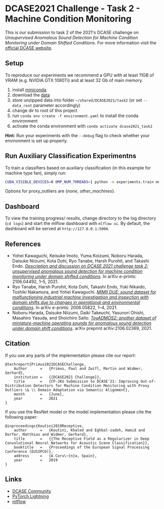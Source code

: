 # DCASE2021 Challenge - Task 2 - Machine Condition Monitoring

This is our submission to task 2 of the 2021's DCASE challenge on *Unsupervised Anomalous Sound Detection for Machine Condition Monitoring under Domain Shifted Conditions*.
For more information visit the [official DCASE website](http://dcase.community/challenge2021/task-unsupervised-detection-of-anomalous-sounds).


## Setup

To reproduce our experiments we recommend a GPU with at least 11GB of VRAM (e.g. NVIDIA GTX 1080Ti) and at least 32 Gb of main memory.


1. install [miniconda](https://docs.conda.io/en/latest/miniconda.html).
2. download the [data](http://dcase.community/challenge2021/task-unsupervised-detection-of-anomalous-sounds#download)
3. store unzipped data into folder `~/shared/DCASE2021/task2` (or set `--data_root` parameter accordingly)
4. change dir to root of this project
5. run `conda env create -f environment.yaml` to install the conda environment
6. activate the conda environment with `conda activate dcase2021_task2`

**Hint:** Run your experiments with the `--debug` flag to check whether your environment is set up properly. 

## Run Auxiliary Classification Experimentns

To train a classifiers based on auxiliary classification (in this example for machine type fan), simply run:

```bash
CUDA_VISIBLE_DEVICES=0 OMP_NUM_THREADS=1 python -m experiments.train multi_section --version auxiliary_classification --proxy_outliers other_machines --proxy_outlier_lambda 0.5 --machine_type fan
```
Options for proxy_outliers are {*none*, *other_machines*}. 


## Dashboard

To view the training progress/ results, change directory to the log directory (`cd logs`) and start the mlflow dashboard with `mlflow ui`.
By default, the dashboard will be served at `http://127.0.0.1:5000`.


## References

- Yohei Kawaguchi, Keisuke Imoto, Yuma Koizumi, Noboru Harada, Daisuke Niizumi, Kota Dohi, Ryo Tanabe, Harsh Purohit, and Takashi Endo. [*Description and discussion on DCASE 2021 challenge task 2: unsupervised anomalous sound detection for machine condition monitoring under domain shifted conditions*](https://arxiv.org/pdf/2106.04492.pdf). In arXiv e-prints: 2106.04492, 1–5, 2021. 
- Ryo Tanabe, Harsh Purohit, Kota Dohi, Takashi Endo, Yuki Nikaido, Toshiki Nakamura, and Yohei Kawaguchi. [*MIMII DUE: sound dataset for malfunctioning industrial machine investigation and inspection with domain shifts due to changes in operational and environmental conditions*](https://arxiv.org/pdf/2105.02702.pdf). In arXiv e-prints: 2006.05822, 1–4, 2021.
- Noboru Harada, Daisuke Niizumi, Daiki Takeuchi, Yasunori Ohishi, Masahiro Yasuda, and Shoichiro Saito. [*ToyADMOS2: another dataset of miniature-machine operating sounds for anomalous sound detection under domain shift conditions*](https://arxiv.org/pdf/2106.02369.pdf). arXiv preprint arXiv:2106.02369, 2021.

## Citation
If you use any parts of the implementation please cite our report:
```
@techreport{Primus2021DCASEChallenge,
    Author      =   {Primus, Paul and Zwifl, Martin and Widmer, Gerhard},
    institution =   {{DCASE2021 Challenge}},
    title       =   {CP-JKU Submission to DCASE'21: Improving Out-of-Distribution Detectors for Machine Condition Monitoring with Proxy Outliers \& \\ Domain Adaptation via Semantic Alignment},
    month       =   {June},
    year        =   2021
}
```

If you use the ResNet model or the model implementation please cite the following paper:
```
@inproceedings{Koutini2019Receptive,
    author      =   {Koutini, Khaled and Eghbal-zadeh, Hamid and Dorfer, Matthias and Widmer, Gerhard},
    title       =   {{The Receptive Field as a Regularizer in Deep Convolutional Neural Networks for Acoustic Scene Classification}},
    booktitle   =   {Proceedings of the European Signal Processing Conference (EUSIPCO)},
    address     =   {A Coru\~{n}a, Spain},
    year        =   2019
}
```

## Links
- [DCASE Community](http://dcase.community/)
- [PyTorch Lightning](https://github.com/PyTorchLightning/pytorch-lightning)
- [mlflow](https://mlflow.org/)
